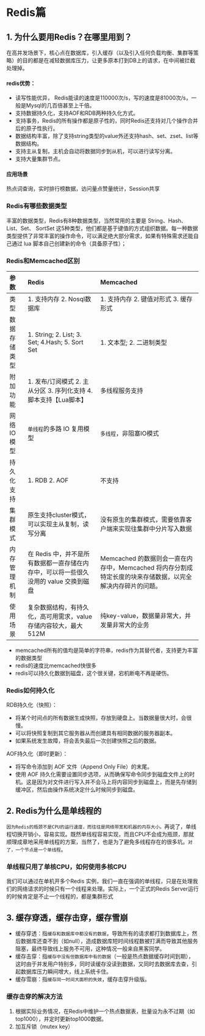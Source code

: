 # Redis篇

## 1. 为什么要用Redis？在哪里用到？

在高并发场景下，核心点在数据库，引入缓存（以及引入任何负载均衡、集群等策略）的目的都是在减轻数据库压力，让更多原本打到DB上的请求，在中间被拦截处理掉。

#### redis优势：

* 读写性能优异， Redis能读的速度是110000次/s，写的速度是81000次/s，一般是Mysql的几百倍甚至上千倍。
* 支持数据持久化，支持AOF和RDB两种持久化方式。
* 支持事务，Redis的所有操作都是原子性的，同时Redis还支持对几个操作合并后的原子性执行。
* 数据结构丰富，除了支持string类型的value外还支持hash、set、zset、list等数据结构。
* 支持主从复制，主机会自动将数据同步到从机，可以进行读写分离。
* 支持大量集群节点。

#### 应用场景

热点词查询，实时排行榜数据，访问量点赞量统计，Session共享

### Redis有哪些数据类型

丰富的数据类型，Redis有8种数据类型，当然常用的主要是 String、Hash、List、Set、 SortSet 这5种类型，他们都是基于键值的方式组织数据。每一种数据类型提供了非常丰富的操作命令，可以满足绝大部分需求，如果有特殊需求还能自己通过 lua 脚本自己创建新的命令（具备原子性）；

### Redis和Memcached区别

| 参数 | Redis | Memcached |
| :--- | :--- | :--- |
| 类型 | 1. 支持内存 2. Nosql数据库 | 1. 支持内存 2. 键值对形式 3. 缓存形式 |
| 数据存储类型 | 1. String; 2. List; 3. Set; 4.Hash; 5. Sort Set | 1. 文本型; 2. 二进制类型 |
| 附加功能 | 1. 发布/订阅模式 2. 主从分区 3. 序列化支持 4. 脚本支持【Lua脚本】 | 多线程服务支持 |
| 网络IO模型 | `单线程`的多路 IO 复用模型 | `多线程`，非阻塞IO模式 |
| 持久化支持 | 1. RDB 2. AOF | 不支持 |
| 集群模式 | 原生支持cluster模式，可以实现主从复制，读写分离 | 没有原生的集群模式，需要依靠客户端来实现往集群中分片写入数据 |
| 内存管理机制 | 在 Redis 中，并不是所有数据都一直存储在内存中，可以将一些很久没用的 value 交换到磁盘 | Memcached 的数据则会一直在内存中，Memcached 将内存分割成特定长度的块来存储数据，以完全解决内存碎片的问题。 |
| 使用场景 | 复杂数据结构，有持久化，高可用需求，value存储内容较大，最大512M | 纯key-value，数据量非常大，并发量非常大的业务 |

* memcached所有的值均是简单的字符串，redis作为其替代者，支持更为丰富的数据类型
* redis的速度比memcached快很多
* redis可以持久化数据到磁盘，这个很关键，宕机断电不再是硬伤。

### Redis如何持久化

RDB持久化（快照）：

* 将某个时间点的所有数据生成快照，存放到硬盘上。当数据量很大时，会很慢。
* 可以将快照复制到其它服务器从而创建具有相同数据的服务器副本。
* 如果系统发生故障，将会丢失最后一次创建快照之后的数据。

AOF持久化（即时更新）：

* 将写命令添加到 AOF 文件（Append Only File）的末尾。
* 使用 AOF 持久化需要设置同步选项，从而确保写命令同步到磁盘文件上的时机。这是因为对文件进行写入并不会马上将内容同步到磁盘上，而是先存储到缓冲区，然后由操作系统决定什么时候同步到磁盘。

## 2. Redis为什么是单线程的

`因为Redis的瓶颈不是CPU的运行速度，而往往是网络带宽和机器的内存大小。`再说了，单线程切换开销小，容易实现。既然单线程容易实现，而且CPU不会成为瓶颈，那就顺理成章地采用单线程的方案，当然了，也是为了避免多线程存在的很多坑。`对了，一个节点是一个单线程`。

### 单线程只用了单核CPU，如何使用多核CPU

我们可以通过在单机开多个Redis 实例，我们一直在强调的单线程，只是在处理我们的网络请求的时候只有一个线程来处理。实际上，一个正式的Redis Server运行的时候肯定是不止一个线程的，都是集群形式

## 3. 缓存穿透，缓存击穿，缓存雪崩

* 缓存穿透：指`缓存和数据库中都没有的数据`，导致所有的请求都打到数据库上，然后数据库还查不到（如null），造成数据库短时间线程数被打满而导致其他服务阻塞，最终导致线上服务不可用，这种情况一般来自黑客同学。
* 缓存击穿：指`缓存中没有但数据库中有的数据`（一般是热点数据缓存时间到期），这时由于并发用户特别多，同时读缓存没读到数据，又同时去数据库去查，引起数据库压力瞬间增大，线上系统卡住。
* 缓存雪崩：指`缓存同一时间大面积的失效`，缓存击穿升级版。

### 缓存击穿的解决方法

1. 根据实际业务情况，在Redis中维护一个热点数据表，批量设为永不过期（如top1000），并定时更新top1000数据。
2. 加互斥锁（mutex key）

